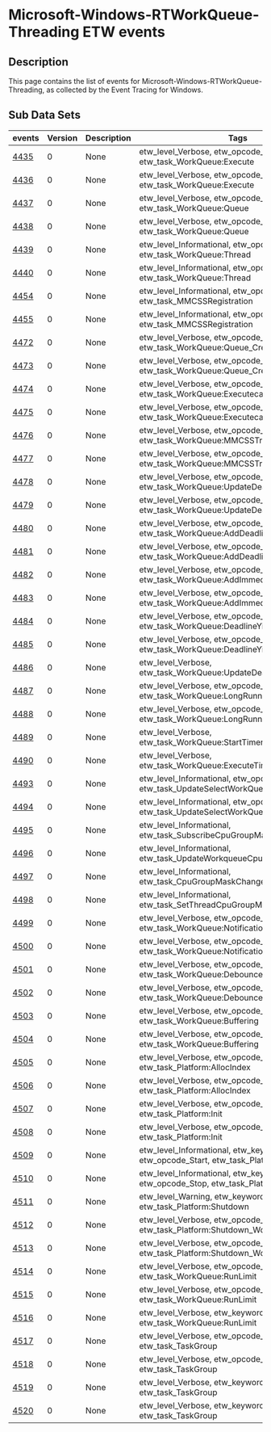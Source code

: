 # Microsoft-Windows-RTWorkQueue-Threading ETW events

## Description
This page contains the list of events for Microsoft-Windows-RTWorkQueue-Threading, as collected by the Event Tracing for Windows.

## Sub Data Sets
|events|Version|Description|Tags|
|---|---|---|---|
|[4435](events/event-4435.md)|0|None|etw_level_Verbose, etw_opcode_Start, etw_task_WorkQueue:Execute|
|[4436](events/event-4436.md)|0|None|etw_level_Verbose, etw_opcode_Stop, etw_task_WorkQueue:Execute|
|[4437](events/event-4437.md)|0|None|etw_level_Verbose, etw_opcode_Start, etw_task_WorkQueue:Queue|
|[4438](events/event-4438.md)|0|None|etw_level_Verbose, etw_opcode_Stop, etw_task_WorkQueue:Queue|
|[4439](events/event-4439.md)|0|None|etw_level_Informational, etw_opcode_Start, etw_task_WorkQueue:Thread|
|[4440](events/event-4440.md)|0|None|etw_level_Informational, etw_opcode_Stop, etw_task_WorkQueue:Thread|
|[4454](events/event-4454.md)|0|None|etw_level_Informational, etw_opcode_Start, etw_task_MMCSSRegistration|
|[4455](events/event-4455.md)|0|None|etw_level_Informational, etw_opcode_Stop, etw_task_MMCSSRegistration|
|[4472](events/event-4472.md)|0|None|etw_level_Verbose, etw_opcode_Start, etw_task_WorkQueue:Queue_Create|
|[4473](events/event-4473.md)|0|None|etw_level_Verbose, etw_opcode_Stop, etw_task_WorkQueue:Queue_Create|
|[4474](events/event-4474.md)|0|None|etw_level_Verbose, etw_opcode_Start, etw_task_WorkQueue:Executecallback|
|[4475](events/event-4475.md)|0|None|etw_level_Verbose, etw_opcode_Stop, etw_task_WorkQueue:Executecallback|
|[4476](events/event-4476.md)|0|None|etw_level_Verbose, etw_opcode_Start, etw_task_WorkQueue:MMCSSTransition|
|[4477](events/event-4477.md)|0|None|etw_level_Verbose, etw_opcode_Stop, etw_task_WorkQueue:MMCSSTransition|
|[4478](events/event-4478.md)|0|None|etw_level_Verbose, etw_opcode_Start, etw_task_WorkQueue:UpdateDeadlines|
|[4479](events/event-4479.md)|0|None|etw_level_Verbose, etw_opcode_Stop, etw_task_WorkQueue:UpdateDeadlines|
|[4480](events/event-4480.md)|0|None|etw_level_Verbose, etw_opcode_Start, etw_task_WorkQueue:AddDeadline|
|[4481](events/event-4481.md)|0|None|etw_level_Verbose, etw_opcode_Stop, etw_task_WorkQueue:AddDeadline|
|[4482](events/event-4482.md)|0|None|etw_level_Verbose, etw_opcode_Start, etw_task_WorkQueue:AddImmediateDeadline|
|[4483](events/event-4483.md)|0|None|etw_level_Verbose, etw_opcode_Stop, etw_task_WorkQueue:AddImmediateDeadline|
|[4484](events/event-4484.md)|0|None|etw_level_Verbose, etw_opcode_Start, etw_task_WorkQueue:DeadlineYield|
|[4485](events/event-4485.md)|0|None|etw_level_Verbose, etw_opcode_Stop, etw_task_WorkQueue:DeadlineYield|
|[4486](events/event-4486.md)|0|None|etw_level_Verbose, etw_task_WorkQueue:UpdateDeadlineQueue|
|[4487](events/event-4487.md)|0|None|etw_level_Verbose, etw_opcode_Start, etw_task_WorkQueue:LongRunning|
|[4488](events/event-4488.md)|0|None|etw_level_Verbose, etw_opcode_Stop, etw_task_WorkQueue:LongRunning|
|[4489](events/event-4489.md)|0|None|etw_level_Verbose, etw_task_WorkQueue:StartTimer|
|[4490](events/event-4490.md)|0|None|etw_level_Verbose, etw_task_WorkQueue:ExecuteTimer|
|[4493](events/event-4493.md)|0|None|etw_level_Informational, etw_opcode_Start, etw_task_UpdateSelectWorkQueuesCpuGroupMask|
|[4494](events/event-4494.md)|0|None|etw_level_Informational, etw_opcode_Stop, etw_task_UpdateSelectWorkQueuesCpuGroupMask|
|[4495](events/event-4495.md)|0|None|etw_level_Informational, etw_task_SubscribeCpuGroupMaskChangeWNF|
|[4496](events/event-4496.md)|0|None|etw_level_Informational, etw_task_UpdateWorkqueueCpuGroupMask|
|[4497](events/event-4497.md)|0|None|etw_level_Informational, etw_task_CpuGroupMaskChangeWnfCallback|
|[4498](events/event-4498.md)|0|None|etw_level_Informational, etw_task_SetThreadCpuGroupMask|
|[4499](events/event-4499.md)|0|None|etw_level_Verbose, etw_opcode_Start, etw_task_WorkQueue:Notification|
|[4500](events/event-4500.md)|0|None|etw_level_Verbose, etw_opcode_Stop, etw_task_WorkQueue:Notification|
|[4501](events/event-4501.md)|0|None|etw_level_Verbose, etw_opcode_Start, etw_task_WorkQueue:Debounce|
|[4502](events/event-4502.md)|0|None|etw_level_Verbose, etw_opcode_Stop, etw_task_WorkQueue:Debounce|
|[4503](events/event-4503.md)|0|None|etw_level_Verbose, etw_opcode_Start, etw_task_WorkQueue:Buffering|
|[4504](events/event-4504.md)|0|None|etw_level_Verbose, etw_opcode_Stop, etw_task_WorkQueue:Buffering|
|[4505](events/event-4505.md)|0|None|etw_level_Verbose, etw_opcode_Start, etw_task_Platform:AllocIndex|
|[4506](events/event-4506.md)|0|None|etw_level_Verbose, etw_opcode_Stop, etw_task_Platform:AllocIndex|
|[4507](events/event-4507.md)|0|None|etw_level_Verbose, etw_opcode_Start, etw_task_Platform:Init|
|[4508](events/event-4508.md)|0|None|etw_level_Verbose, etw_opcode_Stop, etw_task_Platform:Init|
|[4509](events/event-4509.md)|0|None|etw_level_Informational, etw_keywords_Telemetry, etw_opcode_Start, etw_task_Platform:Shutdown|
|[4510](events/event-4510.md)|0|None|etw_level_Informational, etw_keywords_Telemetry, etw_opcode_Stop, etw_task_Platform:Shutdown|
|[4511](events/event-4511.md)|0|None|etw_level_Warning, etw_keywords_DiagTrack, etw_task_Platform:Shutdown|
|[4512](events/event-4512.md)|0|None|etw_level_Verbose, etw_opcode_Start, etw_task_Platform:Shutdown_WorkQueue|
|[4513](events/event-4513.md)|0|None|etw_level_Verbose, etw_opcode_Stop, etw_task_Platform:Shutdown_WorkQueue|
|[4514](events/event-4514.md)|0|None|etw_level_Verbose, etw_opcode_Start, etw_task_WorkQueue:RunLimit|
|[4515](events/event-4515.md)|0|None|etw_level_Verbose, etw_opcode_Stop, etw_task_WorkQueue:RunLimit|
|[4516](events/event-4516.md)|0|None|etw_level_Verbose, etw_keywords_Telemetry, etw_task_WorkQueue:RunLimit|
|[4517](events/event-4517.md)|0|None|etw_level_Verbose, etw_opcode_Start, etw_task_TaskGroup|
|[4518](events/event-4518.md)|0|None|etw_level_Verbose, etw_opcode_Stop, etw_task_TaskGroup|
|[4519](events/event-4519.md)|0|None|etw_level_Verbose, etw_keywords_Telemetry, etw_task_TaskGroup|
|[4520](events/event-4520.md)|0|None|etw_level_Verbose, etw_keywords_Telemetry, etw_task_TaskGroup|
